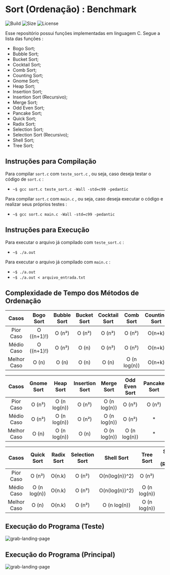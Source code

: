 Sort (Ordenação) : Benchmark
============================

![Build](https://img.shields.io/gitlab/pipeline/rafaelescaleira/sort.svg)
![Size](https://img.shields.io/github/repo-size/rafaelescaleira/sort.svg)
![License](https://img.shields.io/github/license/rafaelescaleira/sort.svg)

Esse repositório possui funções implementadas em linguagem C.
Segue a lista das funções :

* Bogo Sort;
* Bubble Sort;
* Bucket Sort;
* Cocktail Sort;
* Comb Sort;
* Counting Sort;
* Gnome Sort;
* Heap Sort;
* Insertion Sort;
* Insertion Sort (Recursivo);
* Merge Sort;
* Odd Even Sort;
* Pancake Sort;
* Quick Sort;
* Radix Sort;
* Selection Sort;
* Selection Sort (Recursivo);
* Shell Sort;
* Tree Sort;

Instruções para Compilação
--------------------------
Para compilar `` sort.c `` com `` teste_sort.c `` , ou seja, caso deseja testar o código de `` sort.c `` :

* `` ~$ gcc sort.c teste_sort.c -Wall -std=c99 -pedantic ``

Para compilar `` sort.c `` com `` main.c `` , ou seja, caso deseja executar o código e realizar seus próprios testes :

* `` ~$ gcc sort.c main.c -Wall -std=c99 -pedantic ``

Instruções para Execução
------------------------
Para executar o arquivo já compilado com `` teste_sort.c `` :

* `` ~$ ./a.out ``

Para executar o arquivo já compilado com `` main.c `` :

* `` ~$ ./a.out ``
* `` ~$ ./a.out < arquivo_entrada.txt ``

Complexidade de Tempo dos Métodos de Ordenação
----------------------------------------------

| Casos | Bogo Sort | Bubble Sort | Bucket Sort | Cocktail Sort | Comb Sort |  Counting Sort  |
|:---------:|:----------:|:---------:|:---------:|:----------:|:---------:|:---------:|
| Pior Caso | O ((n+1)!) | O (n²) | O (n²) | O (n²) | O (n²) | O(n+k) |
| Médio Caso | O ((n+1)!) | O (n²) | O (n) | O (n²) | O (n²) | O(n+k) |
| Melhor Caso | O (n) | O (n) | O (n) | O (n) | O (n log(n)) | O(n+k) |

| Casos | Gnome Sort | Heap Sort | Insertion Sort | Merge Sort | Odd Even Sort | Pancake Sort |
|:---------:|:----------:|:---------:|:---------:|:----------:|:---------:|:---------:|
| Pior Caso | O (n²) | O (n log(n)) | O (n²) | O (n log(n)) | O (n²) | O (n²) |
| Médio Caso | O (n²) | O (n log(n)) | O (n²) | O (n log(n)) | O (n²) | * |
| Melhor Caso | O (n) | O (n log(n)) | O (n) | O (n log(n)) | O (n log(n)) | * |

| Casos | Quick Sort | Radix Sort | Selection Sort | Shell Sort | Tree Sort | Selection Sort (Recursivo) |
|:---------:|:----------:|:---------:|:---------:|:----------:|:---------:|:---------:|
| Pior Caso | O (n²) | O(n.k) | O (n²) | O(n(log(n))^2) | O (n²) | O (n²) |
| Médio Caso | O (n log(n)) | O(n.k) | O (n²) | O(n(log(n))^2) | O (n log(n)) | O (n²) |
| Melhor Caso | O (n) | O(n.k) | O (n²) | O (n log(n)) | O (n log(n)) | O (n²) |

Execução do Programa (Teste)
----------------------------
![grab-landing-page](https://j.gifs.com/mQp059.gif)

Execução do Programa (Principal)
--------------------------------
![grab-landing-page](https://j.gifs.com/G5OXOK.gif)
